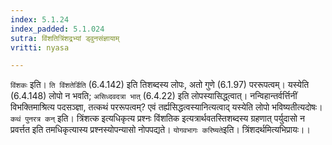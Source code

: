 ```yaml
---
index: 5.1.24
index_padded: 5.1.024
sutra: विंशतित्रिंशद्रभ्यां ड्वुनसंज्ञायाम्
vritti: nyasa

---
```

`विंशकः` इति। `ति विंशतेर्डिति` (6.4.142) इति तिशब्दस्य लोपः, अतो गुणे (6.1.97) पररूपत्वम्। यस्येति (6.4.148) लोपो न भवति; `असिध्दवदत्रा भात्` (6.4.22) इति लोपस्यासिद्ध्त्वात्। नन्विहान्तर्वर्त्तिनीं विभक्तिमाश्रित्य पदसञ्ज्ञा, तत्कथं पररूपत्वम्? एवं तर्ह्यसिद्धत्वस्यानित्यत्वाद् यस्येति लोपो भविष्यतीत्यदोषः।
`कथं पुनरत्र कन्` इति। त्रिंशत्क इत्यधिकृत्य प्रश्नः विंशतिक इत्यत्रार्थवतस्तिशब्दस्य ग्रहणात् पर्युदासो न प्रवर्त्तत इति तमधिकृत्यास्य प्रश्नस्योपन्यासो नोपपद्यते। `योगवभागः करिष्यते`इति। त्रिंशदर्थमित्यभिप्रायः।।